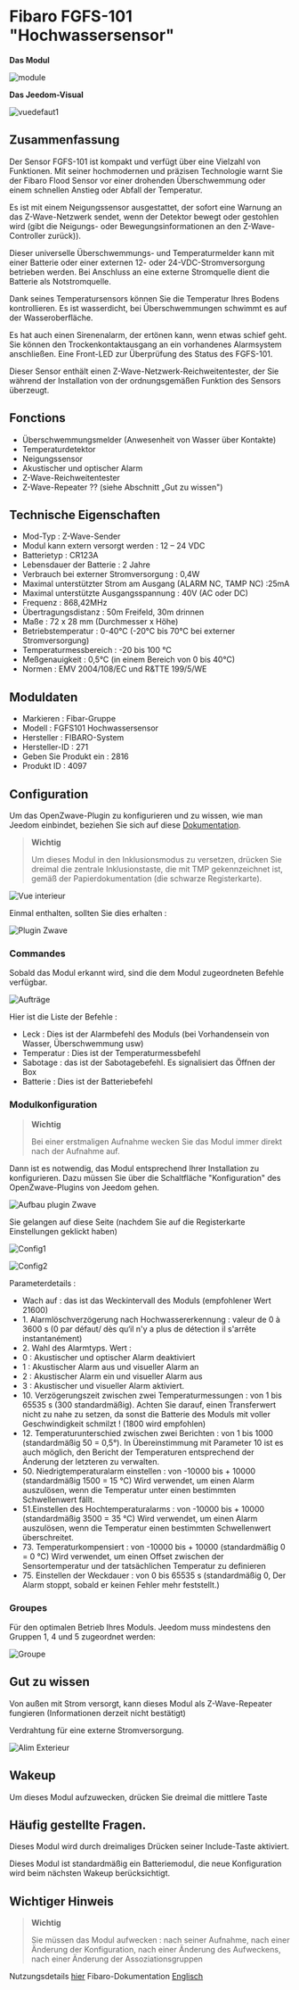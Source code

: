 # Fibaro FGFS-101 "Hochwassersensor"

**Das Modul**

![module](images/fibaro.fgfs101/module.jpg)

**Das Jeedom-Visual**

![vuedefaut1](images/fibaro.fgfs101/vuedefaut1.jpg)

## Zusammenfassung

Der Sensor FGFS-101 ist kompakt und verfügt über eine Vielzahl von Funktionen. Mit seiner hochmodernen und präzisen Technologie warnt Sie der Fibaro Flood Sensor vor einer drohenden Überschwemmung oder einem schnellen Anstieg oder Abfall der Temperatur.

Es ist mit einem Neigungssensor ausgestattet, der sofort eine Warnung an das Z-Wave-Netzwerk sendet, wenn der Detektor bewegt oder gestohlen wird (gibt die Neigungs- oder Bewegungsinformationen an den Z-Wave-Controller zurück)).

Dieser universelle Überschwemmungs- und Temperaturmelder kann mit einer Batterie oder einer externen 12- oder 24-VDC-Stromversorgung betrieben werden. Bei Anschluss an eine externe Stromquelle dient die Batterie als Notstromquelle.

Dank seines Temperatursensors können Sie die Temperatur Ihres Bodens kontrollieren. Es ist wasserdicht, bei Überschwemmungen schwimmt es auf der Wasseroberfläche.

Es hat auch einen Sirenenalarm, der ertönen kann, wenn etwas schief geht. Sie können den Trockenkontaktausgang an ein vorhandenes Alarmsystem anschließen. Eine Front-LED zur Überprüfung des Status des FGFS-101.

Dieser Sensor enthält einen Z-Wave-Netzwerk-Reichweitentester, der Sie während der Installation von der ordnungsgemäßen Funktion des Sensors überzeugt.

## Fonctions

-   Überschwemmungsmelder (Anwesenheit von Wasser über Kontakte)
-   Temperaturdetektor
-   Neigungssensor
-   Akustischer und optischer Alarm
-   Z-Wave-Reichweitentester
-   Z-Wave-Repeater ?? (siehe Abschnitt „Gut zu wissen")

## Technische Eigenschaften

-   Mod-Typ : Z-Wave-Sender
-   Modul kann extern versorgt werden : 12 – 24 VDC
-   Batterietyp : CR123A
-   Lebensdauer der Batterie : 2 Jahre
-   Verbrauch bei externer Stromversorgung : 0,4W
-   Maximal unterstützter Strom am Ausgang (ALARM NC, TAMP NC) :25mA
-   Maximal unterstützte Ausgangsspannung : 40V (AC oder DC)
-   Frequenz : 868,42MHz
-   Übertragungsdistanz : 50m Freifeld, 30m drinnen
-   Maße : 72 x 28 mm (Durchmesser x Höhe)
-   Betriebstemperatur : 0-40°C (-20°C bis 70°C bei externer Stromversorgung)
-   Temperaturmessbereich : -20 bis 100 °C
-   Meßgenauigkeit : 0,5°C (in einem Bereich von 0 bis 40°C)
-   Normen : EMV 2004/108/EC und R&TTE 199/5/WE

## Moduldaten

-   Markieren : Fibar-Gruppe
-   Modell : FGFS101 Hochwassersensor
-   Hersteller : FIBARO-System
-   Hersteller-ID : 271
-   Geben Sie Produkt ein : 2816
-   Produkt ID : 4097

## Configuration

Um das OpenZwave-Plugin zu konfigurieren und zu wissen, wie man Jeedom einbindet, beziehen Sie sich auf diese [Dokumentation](https://doc.jeedom.com/de_DE/plugins/automation%20protocol/openzwave/).

> **Wichtig**
>
> Um dieses Modul in den Inklusionsmodus zu versetzen, drücken Sie dreimal die zentrale Inklusionstaste, die mit TMP gekennzeichnet ist, gemäß der Papierdokumentation (die schwarze Registerkarte).

![Vue interieur](images/fibaro.fgfs101/Vue_interieur.jpg)

Einmal enthalten, sollten Sie dies erhalten :

![Plugin Zwave](images/fibaro.fgfs101/information.jpg)

### Commandes

Sobald das Modul erkannt wird, sind die dem Modul zugeordneten Befehle verfügbar.

![Aufträge](images/fibaro.fgfs101/commandes.jpg)

Hier ist die Liste der Befehle :

-   Leck : Dies ist der Alarmbefehl des Moduls (bei Vorhandensein von Wasser, Überschwemmung usw)
-   Temperatur : Dies ist der Temperaturmessbefehl
-   Sabotage : das ist der Sabotagebefehl. Es signalisiert das Öffnen der Box
-   Batterie : Dies ist der Batteriebefehl

### Modulkonfiguration

> **Wichtig**
>
> Bei einer erstmaligen Aufnahme wecken Sie das Modul immer direkt nach der Aufnahme auf.

Dann ist es notwendig, das Modul entsprechend Ihrer Installation zu konfigurieren. Dazu müssen Sie über die Schaltfläche "Konfiguration" des OpenZwave-Plugins von Jeedom gehen.

![Aufbau plugin Zwave](images/plugin/bouton_configuration.jpg)

Sie gelangen auf diese Seite (nachdem Sie auf die Registerkarte Einstellungen geklickt haben)

![Config1](images/fibaro.fgfs101/config1.jpg)

![Config2](images/fibaro.fgfs101/config2.jpg)

Parameterdetails :

-   Wach auf : das ist das Weckintervall des Moduls (empfohlener Wert 21600)
-   1\. Alarmlöschverzögerung nach Hochwassererkennung : valeur de 0 à 3600 s (0 par défaut/ dès qu‘il n'y a plus de détection il s'arrête instantanément)
-   2\. Wahl des Alarmtyps. Wert :
  - 0 : Akustischer und optischer Alarm deaktiviert
  - 1 : Akustischer Alarm aus und visueller Alarm an
  - 2 : Akustischer Alarm ein und visueller Alarm aus
  - 3 : Akustischer und visueller Alarm aktiviert.
-   10\. Verzögerungszeit zwischen zwei Temperaturmessungen : von 1 bis 65535 s (300 standardmäßig). Achten Sie darauf, einen Transferwert nicht zu nahe zu setzen, da sonst die Batterie des Moduls mit voller Geschwindigkeit schmilzt ! (1800 wird empfohlen)
-   12\. Temperaturunterschied zwischen zwei Berichten : von 1 bis 1000 (standardmäßig 50 = 0,5°). In Übereinstimmung mit Parameter 10 ist es auch möglich, den Bericht der Temperaturen entsprechend der Änderung der letzteren zu verwalten.
-   50\. Niedrigtemperaturalarm einstellen : von -10000 bis + 10000 (standardmäßig 1500 = 15 °C) Wird verwendet, um einen Alarm auszulösen, wenn die Temperatur unter einen bestimmten Schwellenwert fällt.
-   51.Einstellen des Hochtemperaturalarms : von -10000 bis + 10000 (standardmäßig 3500 = 35 °C) Wird verwendet, um einen Alarm auszulösen, wenn die Temperatur einen bestimmten Schwellenwert überschreitet.
-   73\. Temperaturkompensiert : von -10000 bis + 10000 (standardmäßig 0 = 0 °C) Wird verwendet, um einen Offset zwischen der Sensortemperatur und der tatsächlichen Temperatur zu definieren
-   75\. Einstellen der Weckdauer : von 0 bis 65535 s (standardmäßig 0, Der Alarm stoppt, sobald er keinen Fehler mehr feststellt.)

### Groupes

Für den optimalen Betrieb Ihres Moduls. Jeedom muss mindestens den Gruppen 1, 4 und 5 zugeordnet werden:

![Groupe](images/fibaro.fgfs101/groupe.jpg)

## Gut zu wissen

Von außen mit Strom versorgt, kann dieses Modul als Z-Wave-Repeater fungieren (Informationen derzeit nicht bestätigt)

Verdrahtung für eine externe Stromversorgung.

![Alim Exterieur](images/fibaro.fgfs101/Alim_Exterieur.jpg)

## Wakeup

Um dieses Modul aufzuwecken, drücken Sie dreimal die mittlere Taste

## Häufig gestellte Fragen.

Dieses Modul wird durch dreimaliges Drücken seiner Include-Taste aktiviert.

Dieses Modul ist standardmäßig ein Batteriemodul, die neue Konfiguration wird beim nächsten Wakeup berücksichtigt.

## Wichtiger Hinweis

> **Wichtig**
>
> Sie müssen das Modul aufwecken : nach seiner Aufnahme, nach einer Änderung der Konfiguration, nach einer Änderung des Aufweckens, nach einer Änderung der Assoziationsgruppen


Nutzungsdetails [hier](http://blog.domadoo.fr/2014/12/18/jeedom-guide-dutilisation-du-detecteur-dinondation-fibaro-fgfs-001/)
Fibaro-Dokumentation [Englisch](http://www.fibaro.com/manuals/en/FGFS-101-Flood-Sensor/FGFS-101-Flood-Sensor-en-2.1-2.3.pdf)
